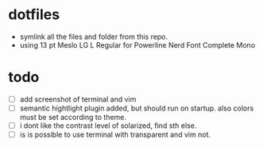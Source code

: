 # dotfiles

- symlink all the files and folder from this repo.
- using 13 pt Meslo LG L Regular for Powerline Nerd Font Complete Mono

# todo

- [ ] add screenshot of terminal and vim 
- [ ] semantic hightlight plugin added, but should run on startup. also colors must be set according to theme.
- [ ] i dont like the contrast level of solarized, find sth else. 
- [ ] is is possible to use terminal with transparent and vim not.
